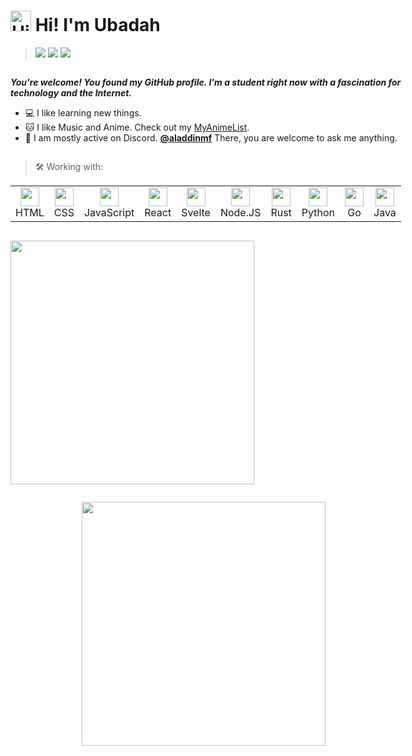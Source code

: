 



<h1><img src='https://qpluspicture.oss-cn-beijing.aliyuncs.com/6LjjQA/Hi.gif' alt='Hi' width="33"/> Hi! I'm Ubadah</h1>

> [<img src="https://img.shields.io/static/v1?style=for-the-badge&message=Discord&color=5865F2&logo=Discord&logoColor=FFFFFF&label=">](https://discord.com/users/674660356819517440) [<img src="https://img.shields.io/static/v1?style=for-the-badge&message=Twitter&color=1DA1F2&logo=Twitter&logoColor=FFFFFF&label=">](https://twitter.com/TowsifKafi) [<img src="https://img.shields.io/static/v1?style=for-the-badge&message=Instagram&color=E4405F&logo=Instagram&logoColor=FFFFFF&label=">](https://www.instagram.com/towsif.kafi/)

<div class="main" style="display: flex; flex-direction: row; flex-wrap: wrap;">

<div class="left" style="display:flex; flex-direction: column; flex: 1 0 250px;">
<div class="about">

  _**You're welcome! You found my GitHub profile. 
    I'm a student right now with a fascination for technology 
    and the Internet.**_
  <bd>

  - 💻 I like learning new things.
  - 🐱 I like Music and Anime. Check out my [MyAnimeList](https://myanimelist.net/profile/aladdinmf).
  - 💭 I am mostly active on Discord. [**@aladdinmf**](https://discord.com/users/531768191832031233)
    There, you are welcome to ask me anything. 

</div>


<div class="work">

> 🛠 Working with:

<table>
  <tr>
    <td align="center">
      <img src="https://cdn.jsdelivr.net/gh/devicons/devicon/icons/html5/html5-original.svg" width="30"/>
      <br>
      HTML
    </td>
    <td align="center">
      <img src="https://cdn.jsdelivr.net/gh/devicons/devicon/icons/css3/css3-original.svg" width="30"/>
      <br>
      CSS
    </td>
    <td align="center">
      <img src="https://cdn.jsdelivr.net/gh/devicons/devicon/icons/javascript/javascript-original.svg" width="30"/>
      <br>
      JavaScript
    </td>
    <td align="center">
      <img src="https://cdn.jsdelivr.net/gh/devicons/devicon/icons/react/react-original.svg" width="30"/>
      <br>
      React
    </td>
    <td align="center">
      <img src="https://cdn.jsdelivr.net/gh/devicons/devicon/icons/svelte/svelte-original.svg" width="30"/>
      <br>
      Svelte
    </td>
    <td align="center">
      <img src="https://cdn.jsdelivr.net/gh/devicons/devicon/icons/nodejs/nodejs-original.svg" width="30"/>
      <br>
      Node.JS
    </td>
    <td align="center">
      <img src="https://raw.githubusercontent.com/Towsif12/Towsif12/main/icon/rust-plain-png.png" width="30"/>
      <br>
      Rust
    </td>
    <td align="center">
      <img src="https://cdn.jsdelivr.net/gh/devicons/devicon/icons/python/python-original.svg" width="30"/>
      <br>
      Python
    </td>
    <td align="center">
      <img src="https://cdn.jsdelivr.net/gh/devicons/devicon/icons/go/go-original-wordmark.svg" width="30"/>
      <br>
      Go
    </td>
    <td align="center">
      <img src="https://cdn.jsdelivr.net/gh/devicons/devicon/icons/java/java-original.svg" width="30"/>
      <br>
      Java
    </td>
  </tr>
</table>

</div>
</div>


<div class="right" style="display:flex; flex-direction: column; width: 100%;">

[<img align="left" width="390" src="https://raw.githubusercontent.com/UbadaHMG/ubadahmg/refs/heads/main/github-metrics.svg">](#)

[<img align="right" width="390" src="https://raw.githubusercontent.com/UbadaHMG/ubadahmg/refs/heads/main/github-metrics.svg">](#)

</div>


</div>
</div>

<div style="margin: 5px">



</div>

  
